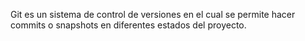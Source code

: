 Git es un sistema de control de versiones en el cual se permite hacer commits o snapshots en diferentes estados del proyecto.